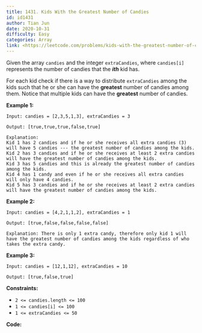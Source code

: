 ```yaml
---
title: 1431. Kids With the Greatest Number of Candies
id: id1431
author: Tian Jun
date: 2020-10-31
difficulty: Easy
categories: Array
link: <https://leetcode.com/problems/kids-with-the-greatest-number-of-candies/description/>
---
```


Given the array `candies` and the integer `extraCandies`, where `candies[i]`
represents the number of candies that the **_ith_** kid has.

For each kid check if there is a way to distribute `extraCandies` among the
kids such that he or she can have the **greatest** number of candies among
them. Notice that multiple kids can have the **greatest** number of candies.



**Example 1:**
            
	Input: candies = [2,3,5,1,3], extraCandies = 3    
	Output: [true,true,true,false,true]     
	Explanation:     Kid 1 has 2 candies and if he or she receives all extra candies (3) will have 5 candies --- the greatest number of candies among the kids.     Kid 2 has 3 candies and if he or she receives at least 2 extra candies will have the greatest number of candies among the kids.     Kid 3 has 5 candies and this is already the greatest number of candies among the kids.     Kid 4 has 1 candy and even if he or she receives all extra candies will only have 4 candies.     Kid 5 has 3 candies and if he or she receives at least 2 extra candies will have the greatest number of candies among the kids.     

**Example 2:**
            
	Input: candies = [4,2,1,1,2], extraCandies = 1    
	Output: [true,false,false,false,false]     
	Explanation: There is only 1 extra candy, therefore only kid 1 will have the greatest number of candies among the kids regardless of who takes the extra candy.    

**Example 3:**
            
	Input: candies = [12,1,12], extraCandies = 10    
	Output: [true,false,true]    



**Constraints:**

  * `2 <= candies.length <= 100`
  * `1 <= candies[i] <= 100`
  * `1 <= extraCandies <= 50`


**Code:**
